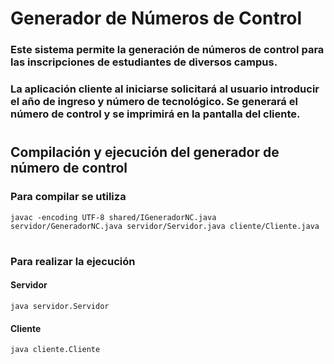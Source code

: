 # Generador de Números de Control #
### Este sistema permite la generación de números de control para las inscripciones de estudiantes de diversos campus. ###
 ### La aplicación cliente al iniciarse solicitará al usuario introducir el año de ingreso y número de tecnológico. Se generará el número de control y se imprimirá en la pantalla del cliente. ###
# #
## Compilación y ejecución del generador de número de control ##
### Para compilar se utiliza ### 

```
javac -encoding UTF-8 shared/IGeneradorNC.java servidor/GeneradorNC.java servidor/Servidor.java cliente/Cliente.java
```
# #
### Para realizar la ejecución ###
#### Servidor ####
```
java servidor.Servidor
```
#### Cliente ####
```
java cliente.Cliente
```